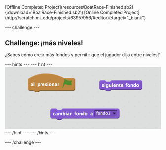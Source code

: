 <div class="p-hero-buttons">
  [Offline Completed Project](resources/BoatRace-Finished.sb2){:download='BoatRace-Finished.sb2'}
  [Online Completed Project](http://scratch.mit.edu/projects/63957956/#editor){:target="_blank"}
</div>

--- challenge ---

## Challenge: ¡más niveles!

¿Sabes cómo crear más fondos y permitir que el jugador elija entre niveles?

--- hints --- 
--- hint --- 
![screenshot](images/boat-levels-blocks.png) 
--- /hint --- 
--- /hints ---

--- /challenge ---

